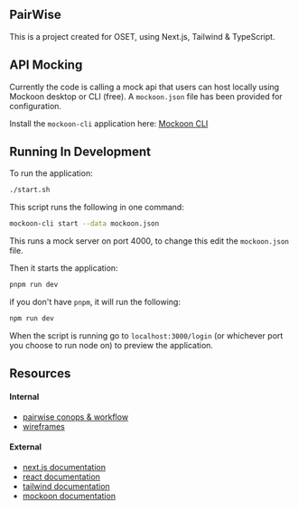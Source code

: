 ## PairWise

This is a project created for OSET, using Next.js, Tailwind & TypeScript.

## API Mocking

Currently the code is calling a mock api that users can host locally using Mockoon desktop or CLI (free). A `mockoon.json` file has been provided for configuration.

Install the `mockoon-cli` application here: [Mockoon CLI](https://mockoon.com/cli/)

## Running In Development

To run the application:

```bash
./start.sh
```

This script runs the following in one command:

```bash
mockoon-cli start --data mockoon.json
```

This runs a mock server on port 4000, to change this edit the `mockoon.json` file.

Then it starts the application:

```bash
pnpm run dev
```

if you don't have `pnpm`, it will run the following:

```bash
npm run dev
```

When the script is running go to `localhost:3000/login` (or whichever port you choose to run node on) to preview the application.

## Resources

#### Internal

- [pairwise conops & workflow](https://docs.google.com/document/d/1JIL2kQANz_pyP2Z-YCqlTyn5595EyPsQnsGMst7a39o/edit?usp=sharing)
- [wireframes](https://www.figma.com/design/25k6fBGSBYl8rezSaTsyB9/PairWise-Wireframes?node-id=1015170-1451&t=wcGBJeYdb9x7uQe5-1)

#### External

- [next.js documentation](https://nextjs.org/docs)
- [react documentation](https://react.dev/reference/react)
- [tailwind documentation](https://tailwindcss.com/docs)
- [mockoon documentation](https://mockoon.com/docs/latest/about/)
